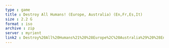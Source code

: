 ```yaml
---
type : game
title : Destroy All Humans! (Europe, Australia) (En,Fr,Es,It)
size : 2.2 G
format : iso
archive : zip
server : myrient
link2 : Destroy%20All%20Humans%21%20%28Europe%2C%20Australia%29%20%28En%2CFr%2CEs%2CIt%29
---
```

